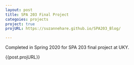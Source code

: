 ```yaml
---
layout: post
title: SPA 203 Final Project
categoies: projects
project: true
projURL: https://suzannehare.github.io/SPA203_Blog/

---
```


Completed in Spring 2020 for SPA 203 final project at UKY.

{{post.projURL}}
